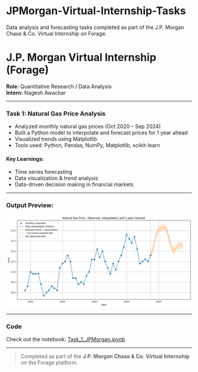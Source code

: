 # JPMorgan-Virtual-Internship-Tasks
Data analysis and forecasting tasks completed as part of the J.P. Morgan Chase &amp; Co. Virtual Internship on Forage.
# J.P. Morgan Virtual Internship (Forage)
**Role:** Quantitative Research / Data Analysis  
**Intern:** Nagesh Awachar  

---

### Task 1: Natural Gas Price Analysis

- Analyzed monthly natural gas prices (Oct 2020 – Sep 2024)
- Built a Python model to interpolate and forecast prices for 1 year ahead
- Visualized trends using Matplotlib
- Tools used: Python, Pandas, NumPy, Matplotlib, scikit-learn

#### Key Learnings:
- Time series forecasting
- Data visualization & trend analysis
- Data-driven decision making in financial markets

---

### Output Preview:
![Natural Gas Price Plot](price_plot.png)

---

###  Code
Check out the notebook: [Task_1_JPMorgan.ipynb](gas_price_estimator.ipynb)

---

> Completed as part of the **J.P. Morgan Chase & Co. Virtual Internship** on the Forage platform.

